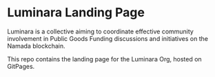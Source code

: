 # Luminara Landing Page
Luminara is a collective aiming to coordinate effective community involvement in Public Goods Funding discussions and initiatives on the Namada blockchain.  

This repo contains the landing page for the Luminara Org, hosted on GitPages.
